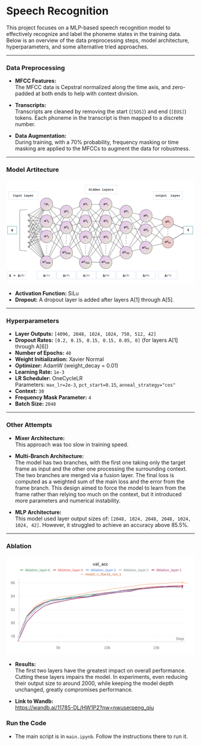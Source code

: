 # Speech Recognition 

This project focuses on a MLP-based speech recognition model to effectively recognize and label the phoneme states in the training data. Below is an overview of the data preprocessing steps, model architecture, hyperparameters, and some alternative tried approaches.

---

### Data Preprocessing
- **MFCC Features:**    
The MFCC data is Cepstral normalized along the time axis, and zero-padded at both ends to help with context division.

- **Transcripts:**  
Transcripts are cleaned by removing the start (`[SOS]`) and end (`[EOS]`) tokens. Each phoneme in the transcript is then mapped to a discrete number.

- **Data Augmentation:**  
 During training, with a 70% probability, frequency masking or time masking are applied to the MFCCs to augment the data for robustness. 

---

### Model Artitecture
<img src="figs/architecture.png" alt="model archeitecture" width="600"/>

- **Activation Function:** SiLu  
- **Dropout:** A dropout layer is added after layers A[1] through A[5].

---

### Hyperparameters
- **Layer Outputs:** `[4096, 2048, 1024, 1024, 750, 512, 42]`     
- **Dropout Rates:** `[0.2, 0.15, 0.15, 0.15, 0.05, 0]` (for layers A[1] through A[6])    
- **Number of Epochs:** `40`  
- **Weight Initialization:** Xavier Normal   
- **Optimizer:** AdamW (weight_decay = 0.01)  
- **Learning Rate:** `1e-3`  
- **LR Scheduler:** OneCycleLR  
  Parameters: `max_lr=2e-3`, `pct_start=0.15`, `anneal_strategy="cos"`  
- **Context:** `30` 
- **Frequency Mask Parameter:** `4`
- **Batch Size:** `2048`

---

### Other Attempts 
- **Mixer Architecture:**  
  This approach was too slow in training speed.
- **Multi-Branch Architecture:**  
The model has two branches, with the first one taking only the target frame as input and the other one processing the surrounding context. The two branches are merged via a fusion layer. The final loss is computed as a weighted sum of the main loss and the error from the frame branch. This design aimed to force the model to learn from the frame rather than relying too much on the context, but it introduced more parameters and numerical instability.

- **MLP Architecture:**   
 This model used layer output sizes of: `[2048, 1024, 2048, 2048, 1024, 1024, 42]`. However, it struggled to achieve an accuracy above 85.5%.

---

### Ablation 
<img src="figs/ablation.png" alt="model ablation" width="600"/>

- **Results:**   
The first two layers have the greatest impact on overall performance. Cutting these layers impairs the model. In experiments, even reducing their output size to around 2000, while keeping the model depth unchanged, greatly compromises performance.

- **Link to Wandb:**  
https://wandb.ai/11785-DL/HW1P2?nw=nwuserpeng_qiu

### Run the Code  
- The main script is in `main.ipynb`. Follow the instructions there to run it. 
